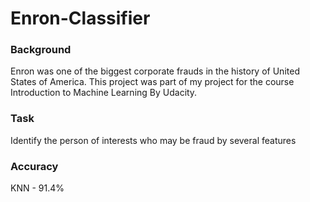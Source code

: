# Enron-Classifier

### Background
Enron was one of the biggest corporate frauds in the history of United States of America.
This project was part of my project for the course Introduction to Machine Learning By Udacity.

### Task

Identify the person of interests who may be fraud by several features

### Accuracy

KNN - 91.4%

